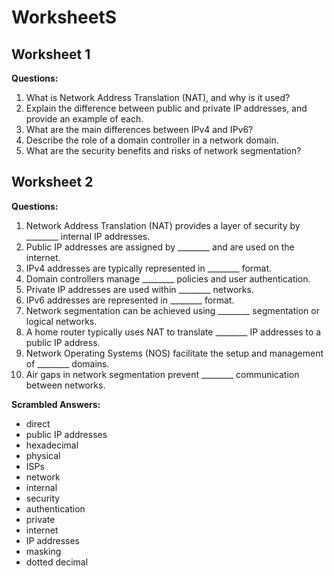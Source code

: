 # WorksheetS

## Worksheet 1

**Questions:**

1. What is Network Address Translation (NAT), and why is it used?
2. Explain the difference between public and private IP addresses, and provide an example of each.
3. What are the main differences between IPv4 and IPv6?
4. Describe the role of a domain controller in a network domain.
5. What are the security benefits and risks of network segmentation?

## Worksheet 2

**Questions:**

1. Network Address Translation (NAT) provides a layer of security by ________ internal IP addresses.
2. Public IP addresses are assigned by ________ and are used on the internet.
3. IPv4 addresses are typically represented in ________ format.
4. Domain controllers manage ________ policies and user authentication.
5. Private IP addresses are used within ________ networks.
6. IPv6 addresses are represented in ________ format.
7. Network segmentation can be achieved using ________ segmentation or logical networks.
8. A home router typically uses NAT to translate ________ IP addresses to a public IP address.
9. Network Operating Systems (NOS) facilitate the setup and management of ________ domains.
10. Air gaps in network segmentation prevent ________ communication between networks.

**Scrambled Answers:**

- direct
- public IP addresses
- hexadecimal
- physical
- ISPs
- network
- internal
- security
- authentication
- private
- internet
- IP addresses
- masking
- dotted decimal




